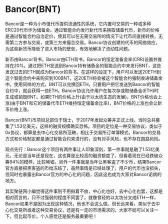 # 

# Bancor(BNT)

Bancor是一种为小市值代币提供流通性的系统，它内置可交易的一种或多种ERC20代币作为储备金。通过智能合约发行新代币来换取储备代币，新币的价格是通过智能合约自治定价，使其可以在无需交易所的情况下让代币间直接转换，无需第二方参与交易，或第三方来撮合交易。Bancor协议创建的代币的网络效应，为这些新货币降低了进入市场的壁垒，有效地解决了流动性问题。

新币由Bancor背书，Bancor由ETH背书，Bancor的恒定准备金率(CRR)设置并维持在20%。通过把ETH发送到Bancor持有储备金的智能合约中来发行BNT，这些发送过去的ETH就成为Bancor的背书。在这样的设定下，用户可以发送20ETH到这个智能合约中来购买到100BNT，这20ETH将会被这个智能合约强制收进储备金中。使用同样的方式，BNT可以兑换回ETH，只要用户把它发送到Bancor的智能合约中，就会获得一些ETH。Bancor协议允许用户在每次存或取储备金(ETH)时生成或销毁BNT。如果ETH的价格上升(由于以太坊生态的发展)，BNT价格也会上涨(由于BNT和它的储备代币ETH维持恒定储备金比率)，BNT价格的上涨也会让新币价格上涨。

Bancor(BNT)币项目总部位于瑞士，于2017年发起众筹并正式上线，当时总共募集了1.53亿美元，这样的融资规模确实恐怖。项目的定位是一种交易协议，类似于0x协议，都算是去中心化交易所范畴，相比于交易所订单簿模式，Bancor的交易方式和价格制定都是通过智能合约来进行的，没有对手风险，也不存在跑路风险。

观点先行：Bancor这个项目有两件事让人印象深刻，第一件事就是融了1.53亿美元，无论是当年还是现在，这也算是比较高的融资额度了，但看着现在已经跌破众筹94%的模样，比较唏嘘。另外一件事就是当年让黑客盗了不少币，结果Bancor官方直接把黑客盗的币给冻结了，虽然事情是已经处理了，用户的代币也没损失，但同时也暴露出Bancor官方的中心化的问题，因此这也成为大家对Bancor诟病的地方。

其实聚链网小编觉得这件事到不用揪着不放，中心化也好，去中心化也罢，这都是相对而言的，只不过强弱的程度不同罢了。就像曾经的以太坊分叉成ETH一样，Bancor如果不是因为出现这种情况，他也不会这么做。但长远来看，类似于去中心化交易所或者这种交易协议，还是有一定的市场需求的，大家不妨可以关注一下，但比起币价，个人感觉还是服务最重要吧！



